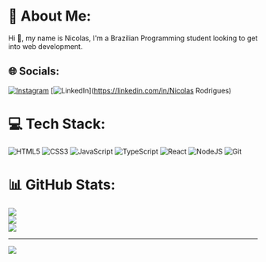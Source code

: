 # 💫 About Me:
Hi 👋, my name is Nicolas, I'm a Brazilian Programming student looking to get into web development.


## 🌐 Socials:
[![Instagram](https://img.shields.io/badge/Instagram-%23E4405F.svg?logo=Instagram&logoColor=white)](https://instagram.com/nrodrigues__12) [![LinkedIn](https://img.shields.io/badge/LinkedIn-%230077B5.svg?logo=linkedin&logoColor=white)](https://linkedin.com/in/Nicolas Rodrigues) 

# 💻 Tech Stack:
![HTML5](https://img.shields.io/badge/html5-%23E34F26.svg?style=for-the-badge&logo=html5&logoColor=white) ![CSS3](https://img.shields.io/badge/css3-%231572B6.svg?style=for-the-badge&logo=css3&logoColor=white) ![JavaScript](https://img.shields.io/badge/javascript-%23323330.svg?style=for-the-badge&logo=javascript&logoColor=%23F7DF1E) ![TypeScript](https://img.shields.io/badge/typescript-%23007ACC.svg?style=for-the-badge&logo=typescript&logoColor=white) ![React](https://img.shields.io/badge/react-%2320232a.svg?style=for-the-badge&logo=react&logoColor=%2361DAFB) ![NodeJS](https://img.shields.io/badge/node.js-6DA55F?style=for-the-badge&logo=node.js&logoColor=white) ![Git](https://img.shields.io/badge/git-%23F05033.svg?style=for-the-badge&logo=git&logoColor=white)
# 📊 GitHub Stats:
![](https://github-readme-stats.vercel.app/api?username=Nunes2007&theme=shadow_blue&hide_border=false&include_all_commits=true&count_private=true)<br/>
![](https://github-readme-streak-stats.herokuapp.com/?user=Nunes2007&theme=shadow_blue&hide_border=false)<br/>
![](https://github-readme-stats.vercel.app/api/top-langs/?username=Nunes2007&theme=shadow_blue&hide_border=false&include_all_commits=true&count_private=true&layout=compact)

---
[![](https://visitcount.itsvg.in/api?id=Nunes2007&icon=0&color=12)](https://visitcount.itsvg.in)

<!-- Proudly created with GPRM ( https://gprm.itsvg.in ) -->